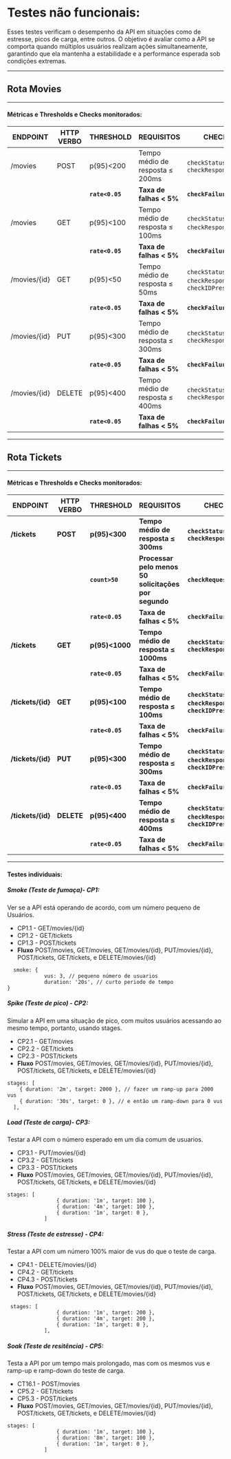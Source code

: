 # Testes não funcionais:

Esses testes verificam o desempenho da API em situações como de estresse, picos de carga, entre outros. O objetivo é avaliar como a API se comporta quando múltiplos usuários realizam ações simultaneamente, garantindo que ela mantenha a estabilidade e a performance esperada sob condições extremas.

---
## Rota Movies

---
#### Métricas e Thresholds e Checks monitorados:


| ENDPOINT | HTTP VERBO | THRESHOLD | REQUISITOS | CHECKS |
| ----- | ----- | ----- | ----- | ----- |
| /movies | POST | p(95)\<200 | Tempo médio de resposta ≤ 200ms | `checkStatusCode`, `checkResponseTime` |
|  |  | **`rate<0.05`** | **Taxa de falhas \< 5%** | **`checkFailureRate`** |
| /movies | GET | p(95)\<100 | Tempo médio de resposta ≤ 100ms | `checkStatusCode`, `checkResponseTime`,
|  |  | **`rate<0.05`** | **Taxa de falhas \< 5%** | **`checkFailureRate`** |`checkPagination` |
| /movies/{id} | GET | p(95)\<50 | Tempo médio de resposta ≤ 50ms | `checkStatusCode`, `checkResponseTime`, `checkIDPresence` |
|  |  | **`rate<0.05`** | **Taxa de falhas \< 5%** | **`checkFailureRate`** |
| /movies/{id} | PUT | p(95)\<300 | Tempo médio de resposta ≤ 300ms | `checkStatusCode`, `checkResponseTime` |
|  |  | **`rate<0.05`** | **Taxa de falhas \< 5%** | **`checkFailureRate`** |
| /movies/{id} | DELETE | p(95)\<400 | Tempo médio de resposta ≤ 400ms | `checkStatusCode`, `checkResponseTime` |
|  |  | **`rate<0.05`** | **Taxa de falhas \< 5%** | **`checkFailureRate`** |

---
## Rota Tickets

---
#### Métricas e Thresholds e Checks monitorados:

| ENDPOINT | HTTP VERBO | THRESHOLD | REQUISITOS | CHECKS |
| ----- | ----- | ----- | ----- | ----- |
| **/tickets** | **POST** | **p(95)\<300** | **Tempo médio de resposta ≤ 300ms** | **`checkStatusCode`, `checkResponseTime`** |
|  |  | **`count>50`** | **Processar pelo menos 50 solicitações por segundo** | **`checkRequestRate`** |
|  |  | **`rate<0.05`** | **Taxa de falhas \< 5%** | **`checkFailureRate`** |
| **/tickets** | **GET** | **p(95)\<1000** | **Tempo médio de resposta ≤ 1000ms** | **`checkStatusCode`, `checkResponseTime`** |
|  |  | **`rate<0.05`** | **Taxa de falhas \< 5%** | **`checkFailureRate`** |
| **/tickets/{id}** | **GET** | **p(95)\<100** | **Tempo médio de resposta ≤ 100ms** | **`checkStatusCode`, `checkResponseTime`, `checkIDPresence`** |
|  |  | **`rate<0.05`** | **Taxa de falhas \< 5%** | **`checkFailureRate`** |
| **/tickets/{id}** | **PUT** | **p(95)\<300** | **Tempo médio de resposta ≤ 300ms** | **`checkStatusCode`, `checkResponseTime`, `checkIDPresence`** |
|  |  | **`rate<0.05`** | **Taxa de falhas \< 5%** | **`checkFailureRate`** |
| **/tickets/{id}** | **DELETE** | **p(95)\<400** | **Tempo médio de resposta ≤ 400ms** | **`checkStatusCode`, `checkResponseTime`, `checkIDPresence`** |
|  |  | **`rate<0.05`** | **Taxa de falhas \< 5%** | **`checkFailureRate`** |

---
#### Testes individuais:

##### Smoke (Teste de fumaça)- CP1: 

Ver se a API está operando de acordo, com um número pequeno de Usuários.



- CP1.1 - GET/movies/{id}
- CP1.2 - GET/tickets
- CP1.3 - POST/tickets
- **Fluxo** POST/movies, GET/movies, GET/movies/{id}, PUT/movies/{id}, POST/tickets, GET/tickets, e DELETE/movies/{id}
```
  smoke: {
            vus: 3, // pequeno número de usuarios
            duration: '20s', // curto periodo de tempo
}
```

##### Spike (Teste de pico) - CP2: 

Simular a API em uma situação de pico, com muitos usuários acessando ao mesmo tempo, portanto, usando stages.

- CP2.1 - GET/movies
- CP2.2 - GET/tickets
- CP2.3 - POST/tickets
- **Fluxo** POST/movies, GET/movies, GET/movies/{id}, PUT/movies/{id}, POST/tickets, GET/tickets, e DELETE/movies/{id}

```
stages: [
    { duration: '2m', target: 2000 }, // fazer um ramp-up para 2000 vus
    { duration: '30s', target: 0 }, // e então um ramp-down para 0 vus
  ],
```

##### Load (Teste de carga)- CP3:

Testar a API  com o número esperado em um dia comum de usuarios.

- CP3.1 - PUT/movies/{id}
- CP3.2 - GET/tickets
- CP3.3 - POST/tickets
- **Fluxo** POST/movies, GET/movies, GET/movies/{id}, PUT/movies/{id}, POST/tickets, GET/tickets, e DELETE/movies/{id}

```
stages: [
                { duration: '1m', target: 100 },
                { duration: '4m', target: 100 },
                { duration: '1m', target: 0 },
            ]
```

##### Stress (Teste de estresse) - CP4:

Testar a API com um número 100% maior de vus do que o teste de carga.

- CP4.1 - DELETE/movies/{id}
- CP4.2 - GET/tickets
- CP4.3 - POST/tickets
- **Fluxo** POST/movies, GET/movies, GET/movies/{id}, PUT/movies/{id}, POST/tickets, GET/tickets, e DELETE/movies/{id}

```
 stages: [
                { duration: '1m', target: 200 },
                { duration: '4m', target: 200 },
                { duration: '1m', target: 0 },
            ],
```


##### Soak (Teste de resitência) - CP5:

Testa a API por um tempo mais prolongado, mas com os mesmos vus e ramp-up e ramp-down do teste de carga.

- CT16.1 - POST/movies
- CP5.2 - GET/tickets
- CP5.3 - POST/tickets
- **Fluxo** POST/movies, GET/movies, GET/movies/{id}, PUT/movies/{id}, POST/tickets, GET/tickets, e DELETE/movies/{id}

```
stages: [
                { duration: '1m', target: 100 },
                { duration: '8m', target: 100 },
                { duration: '1m', target: 0 },
            ]
```




